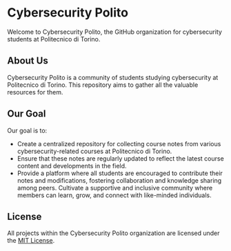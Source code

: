 # Cybersecurity Polito

Welcome to Cybersecurity Polito, the GitHub organization for cybersecurity students at Politecnico di Torino.

## About Us

Cybersecurity Polito is a community of students studying cybersecurity at Politecnico di Torino. This repository aims to gather all the valuable resources for them.

## Our Goal

Our goal is to:

- Create a centralized repository for collecting course notes from various cybersecurity-related courses at Politecnico di Torino.
- Ensure that these notes are regularly updated to reflect the latest course content and developments in the field.
- Provide a platform where all students are encouraged to contribute their notes and modifications, fostering collaboration and knowledge sharing among peers.
 Cultivate a supportive and inclusive community where members can learn, grow, and connect with like-minded individuals.


## License

All projects within the Cybersecurity Polito organization are licensed under the [MIT License](./LICENSE).
